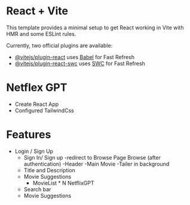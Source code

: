 # React + Vite

This template provides a minimal setup to get React working in Vite with HMR and some ESLint rules.

Currently, two official plugins are available:

- [@vitejs/plugin-react](https://github.com/vitejs/vite-plugin-react/blob/main/packages/plugin-react/README.md) uses [Babel](https://babeljs.io/) for Fast Refresh
- [@vitejs/plugin-react-swc](https://github.com/vitejs/vite-plugin-react-swc) uses [SWC](https://swc.rs/) for Fast Refresh

# Netflex GPT

- Create React App
- Configured TailwindCss


# Features
- Login / Sign Up
   - Sign In/ Sign up
   -redirect to Browse Page
Browse (after authentication)
  -Header
  -Main Movie
 -Tailer in background
   - Title and Description
   - Movie Suggestions
     - MovieList  * N
NetflixGPT
  - Search bar
  - Movie Suggestions